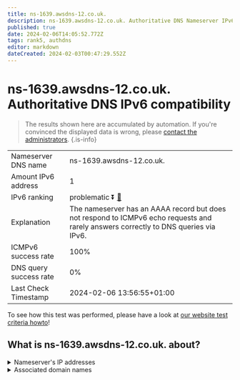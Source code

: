```yaml
---
title: ns-1639.awsdns-12.co.uk.
description: ns-1639.awsdns-12.co.uk. Authoritative DNS Nameserver IPv6 compatibility
published: true
date: 2024-02-06T14:05:52.772Z
tags: rank5, authdns
editor: markdown
dateCreated: 2024-02-03T00:47:29.552Z
---
```


# ns-1639.awsdns-12.co.uk. Authoritative DNS IPv6 compatibility

> The results shown here are accumulated by automation. If you're convinced the displayed data is wrong, please [contact the administrators](/howto/chat). 
{.is-info}




|   |   |
| - | - |
| Nameserver DNS name | ns-1639.awsdns-12.co.uk.
| Amount IPv6 address | 1
| IPv6 ranking | problematic :arrow_double_down: [🔗](/howto/ranking) |
| Explanation | The nameserver has an AAAA record but does not respond to ICMPv6 echo requests and rarely answers correctly to DNS queries via IPv6. |
| ICMPv6 success rate | 100%|
| DNS query success rate | 0% |
| Last Check Timestamp | 2024-02-06 13:56:55+01:00 |

To see how this test was performed, please have a look at [our website test criteria howto](/howto/testcriteria/authdns)!


## What is ns-1639.awsdns-12.co.uk. about?




<details>
<summary>Nameserver's IP addresses</summary>

2600:9000:5306:6700::1

</details>



<details>
<summary>Associated domain names</summary>

www.ign.com

</details>
